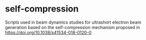 # self-compression

Scripts used in beam dynamics studies for ultrashort electron beam generation based on the self-compression mechanism proposed in https://doi.org/10.1038/s41534-018-0120-0
